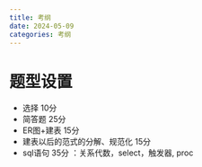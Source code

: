 ```yaml
---
title: 考纲
date: 2024-05-09
categories: 考纲
---
```


# 题型设置
- 选择 10分
- 简答题 25分
- ER图+建表 15分
- 建表以后的范式的分解、规范化  15分
- sql语句 35分 ：关系代数，select，触发器, proc
